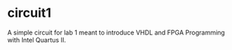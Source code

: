 # circuit1
A simple circuit for lab 1 meant to introduce VHDL and FPGA Programming with Intel Quartus II.
